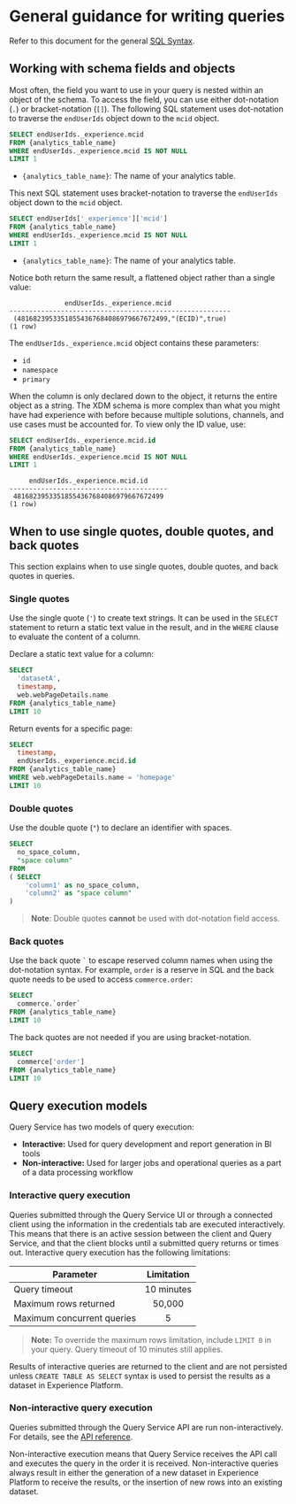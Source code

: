 # General guidance for writing queries

Refer to this document for the general [SQL Syntax](qs-sql-syntax.md).

## Working with schema fields and objects

Most often, the field you want to use in your query is nested within an object of the schema. To access the field, you can use either dot-notation (`.`) or bracket-notation (`[]`). The following SQL statement uses dot-notation to traverse the `endUserIds` object down to the `mcid` object.

  ```sql
  SELECT endUserIds._experience.mcid
  FROM {analytics_table_name}
  WHERE endUserIds._experience.mcid IS NOT NULL
  LIMIT 1
  ```
  * `{analytics_table_name}`: The name of your analytics table. 

This next SQL statement uses bracket-notation to traverse the `endUserIds` object down to the `mcid` object. 
 
  ```sql
  SELECT endUserIds['_experience']['mcid']
  FROM {analytics_table_name}
  WHERE endUserIds._experience.mcid IS NOT NULL
  LIMIT 1
  ```
* `{analytics_table_name}`: The name of your analytics table. 

Notice both return the same result, a flattened object rather than a single value:

```
              endUserIds._experience.mcid   
--------------------------------------------------------
 (48168239533518554367684086979667672499,"(ECID)",true)
(1 row)
```

The `endUserIds._experience.mcid` object contains these parameters:

* `id`
* `namespace`
* `primary`

When the column is only declared down to the object, it returns the entire object as a string. The XDM schema is more complex than what you might have had experience with before because multiple solutions, channels, and use cases must be accounted for.  To view only the ID value, use:
```sql
SELECT endUserIds._experience.mcid.id
FROM {analytics_table_name}
WHERE endUserIds._experience.mcid IS NOT NULL
LIMIT 1
```

``` 
     endUserIds._experience.mcid.id 
----------------------------------------
 48168239533518554367684086979667672499
(1 row)
```

## When to use single quotes, double quotes, and back quotes

This section explains when to use single quotes, double quotes, and back quotes in queries. 

### Single quotes

Use the single quote (`'`) to create text strings. It can be used in the `SELECT` statement to return a static text value in the result, and in the `WHERE` clause to evaluate the content of a column.

Declare a static text value for a column:
```sql
SELECT 
  'datasetA',
  timestamp,
  web.webPageDetails.name
FROM {analytics_table_name}
LIMIT 10
```

Return events for a specific page:
```sql
SELECT 
  timestamp,
  endUserIds._experience.mcid.id
FROM {analytics_table_name}
WHERE web.webPageDetails.name = 'homepage'
LIMIT 10
```

### Double quotes

Use the double quote (`"`) to declare an identifier with spaces.

```sql
SELECT
  no_space_column,
  "space column"
FROM
( SELECT 
    'column1' as no_space_column,
    'column2' as "space column"
)
```

>**Note**: Double quotes **cannot** be used with dot-notation field access. 

### Back quotes

Use the back quote `` ` `` to escape reserved column names when using the dot-notation syntax. For example, `order` is a reserve in SQL and the back quote needs to be used to access `commerce.order`:

```sql
SELECT 
  commerce.`order`
FROM {analytics_table_name}
LIMIT 10
```

The back quotes are not needed if you are using bracket-notation.
```sql
SELECT
  commerce['order']
FROM {analytics_table_name}
LIMIT 10
```

## Query execution models

Query Service has two models of query execution: 

* **Interactive:** Used for query development and report generation in BI tools
* **Non-interactive:** Used for larger jobs and operational queries as a part of a data processing workflow 

### Interactive query execution

Queries submitted through the Query Service UI or through a connected client using the information in the credentials tab are executed interactively. This means that there is an active session between the client and Query Service, and that the client blocks until a submitted query returns or times out. Interactive query execution has the following limitations:

| Parameter       | Limitation  | 
| ------------- |:-------------:|
| Query timeout | 10 minutes |
| Maximum rows returned | 50,000 |
| Maximum concurrent queries | 5 |

> **Note:** To override the maximum rows limitation, include `LIMIT 0` in your query. Query timeout of 10 minutes still applies. 

Results of interactive queries are returned to the client and are not persisted unless `CREATE TABLE AS SELECT` syntax is used to persist the results as a dataset in Experience Platform. 

### Non-interactive query execution

Queries submitted through the Query Service API are run non-interactively. For details, see the [API reference](https://www.adobe.io/apis/experienceplatform/home/api-reference.html#!acpdr/swagger-specs/qs-api.yaml).

Non-interactive execution means that Query Service receives the API call and executes the query in the order it is received. Non-interactive queries always result in either the generation of a new dataset in Experience Platform to receive the results, or the insertion of new rows into an existing dataset. 
